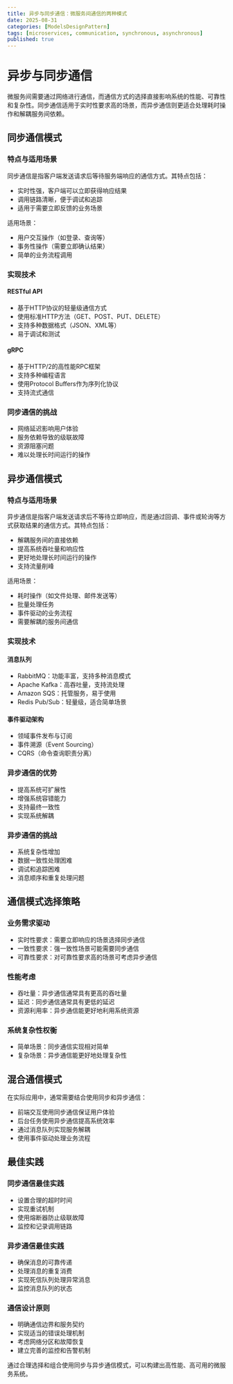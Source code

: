 ```yaml
---
title: 异步与同步通信：微服务间通信的两种模式
date: 2025-08-31
categories: [ModelsDesignPattern]
tags: [microservices, communication, synchronous, asynchronous]
published: true
---
```


# 异步与同步通信

微服务间需要通过网络进行通信，而通信方式的选择直接影响系统的性能、可靠性和复杂性。同步通信适用于实时性要求高的场景，而异步通信则更适合处理耗时操作和解耦服务间依赖。

## 同步通信模式

### 特点与适用场景
同步通信是指客户端发送请求后等待服务端响应的通信方式。其特点包括：
- 实时性强，客户端可以立即获得响应结果
- 调用链路清晰，便于调试和追踪
- 适用于需要立即反馈的业务场景

适用场景：
- 用户交互操作（如登录、查询等）
- 事务性操作（需要立即确认结果）
- 简单的业务流程调用

### 实现技术
#### RESTful API
- 基于HTTP协议的轻量级通信方式
- 使用标准HTTP方法（GET、POST、PUT、DELETE）
- 支持多种数据格式（JSON、XML等）
- 易于调试和测试

#### gRPC
- 基于HTTP/2的高性能RPC框架
- 支持多种编程语言
- 使用Protocol Buffers作为序列化协议
- 支持流式通信

### 同步通信的挑战
- 网络延迟影响用户体验
- 服务依赖导致的级联故障
- 资源阻塞问题
- 难以处理长时间运行的操作

## 异步通信模式

### 特点与适用场景
异步通信是指客户端发送请求后不等待立即响应，而是通过回调、事件或轮询等方式获取结果的通信方式。其特点包括：
- 解耦服务间的直接依赖
- 提高系统吞吐量和响应性
- 更好地处理长时间运行的操作
- 支持流量削峰

适用场景：
- 耗时操作（如文件处理、邮件发送等）
- 批量处理任务
- 事件驱动的业务流程
- 需要解耦的服务间通信

### 实现技术
#### 消息队列
- RabbitMQ：功能丰富，支持多种消息模式
- Apache Kafka：高吞吐量，支持流处理
- Amazon SQS：托管服务，易于使用
- Redis Pub/Sub：轻量级，适合简单场景

#### 事件驱动架构
- 领域事件发布与订阅
- 事件溯源（Event Sourcing）
- CQRS（命令查询职责分离）

### 异步通信的优势
- 提高系统可扩展性
- 增强系统容错能力
- 支持最终一致性
- 实现系统解耦

### 异步通信的挑战
- 系统复杂性增加
- 数据一致性处理困难
- 调试和追踪困难
- 消息顺序和重复处理问题

## 通信模式选择策略

### 业务需求驱动
- 实时性要求：需要立即响应的场景选择同步通信
- 一致性要求：强一致性场景可能需要同步通信
- 可靠性要求：对可靠性要求高的场景可考虑异步通信

### 性能考虑
- 吞吐量：异步通信通常具有更高的吞吐量
- 延迟：同步通信通常具有更低的延迟
- 资源利用率：异步通信能更好地利用系统资源

### 系统复杂性权衡
- 简单场景：同步通信实现相对简单
- 复杂场景：异步通信能更好地处理复杂性

## 混合通信模式

在实际应用中，通常需要结合使用同步和异步通信：
- 前端交互使用同步通信保证用户体验
- 后台任务使用异步通信提高系统效率
- 通过消息队列实现服务解耦
- 使用事件驱动处理业务流程

## 最佳实践

### 同步通信最佳实践
- 设置合理的超时时间
- 实现重试机制
- 使用熔断器防止级联故障
- 监控和记录调用链路

### 异步通信最佳实践
- 确保消息的可靠传递
- 处理消息的重复消费
- 实现死信队列处理异常消息
- 监控消息队列的状态

### 通信设计原则
- 明确通信边界和服务契约
- 实现适当的错误处理机制
- 考虑网络分区和故障恢复
- 建立完善的监控和告警机制

通过合理选择和组合使用同步与异步通信模式，可以构建出高性能、高可用的微服务系统。